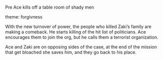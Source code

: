 Pre
Ace kills off a table room of shady men

theme: forgivness

With the new turnover of power, the people who killed Zaki’s family are making a comeback. He starts killing of the hit list of politicians. Ace encourages them to join the org, but he calls them a terrorist organization.

Ace and Zaki are on opposing sides of the case, at the end of the mission that get bloached she saves him, and they go back to his place.
